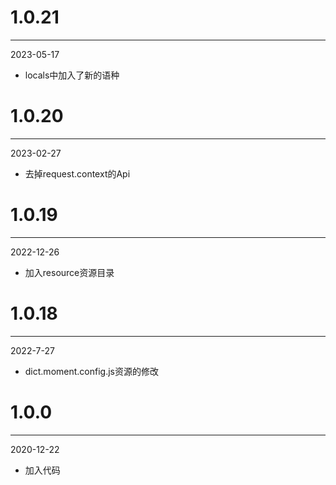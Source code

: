 # 1.0.21

***

2023-05-17

* locals中加入了新的语种

# 1.0.20

***

2023-02-27

* 去掉request.context的Api

# 1.0.19

***

2022-12-26

* 加入resource资源目录

# 1.0.18

***

2022-7-27

* dict.moment.config.js资源的修改

# 1.0.0

***

2020-12-22

* 加入代码
